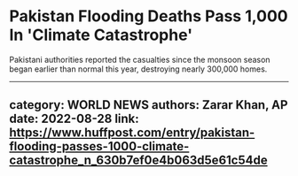 # Pakistan Flooding Deaths Pass 1,000 In 'Climate Catastrophe'

Pakistani authorities reported the casualties since the monsoon season began earlier than normal this year, destroying nearly 300,000 homes.

---
category: WORLD NEWS
authors: Zarar Khan, AP
date: 2022-08-28
link: https://www.huffpost.com/entry/pakistan-flooding-passes-1000-climate-catastrophe_n_630b7ef0e4b063d5e61c54de
---
